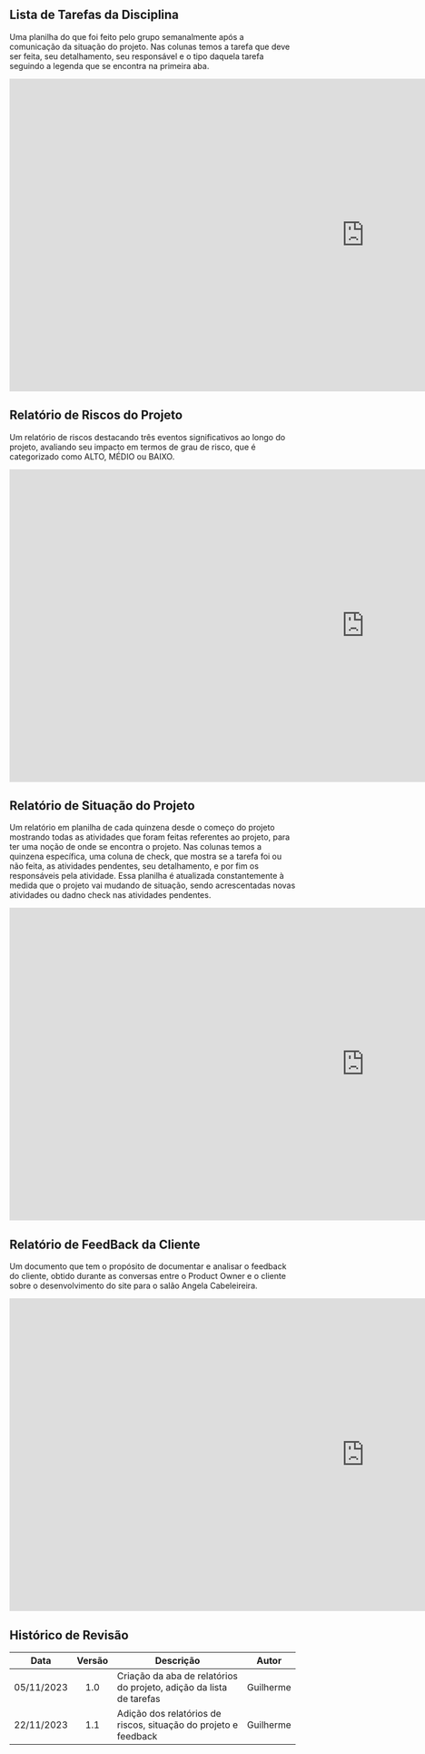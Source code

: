 ## Lista de Tarefas da Disciplina
Uma planilha do que foi feito pelo grupo semanalmente após a comunicação da situação do projeto. Nas colunas temos a tarefa que deve ser feita, seu detalhamento, seu responsável e o tipo daquela tarefa seguindo a legenda que se encontra na primeira aba.

<iframe width="1250px" height="550px" frameborder="0" src="https://docs.google.com/spreadsheets/d/1EVkYDSiwiA1V_V2o9y5UUFPUuvFREX2Fy0MW3hSl25o/edit#gid=893372931"></iframe>

## Relatório de Riscos do Projeto
Um relatório de riscos destacando três eventos significativos ao longo do projeto, avaliando seu impacto em termos de grau de risco, que é categorizado como ALTO, MÉDIO ou BAIXO. 

<iframe width="1250px" height="550px" frameborder="0" src="https://docs.google.com/document/d/1sYJJ92b8WqSokYeP_k5c9WcjeEyrWjMEuXNVmxtOgSo/edit?usp=sharing"></iframe>

## Relatório de Situação do Projeto
Um relatório em planilha de cada quinzena desde o começo do projeto mostrando todas as atividades que foram feitas referentes ao projeto, para ter uma noção de onde se encontra o projeto. Nas colunas temos a quinzena específica, uma coluna de check, que mostra se a tarefa foi ou não feita, as atividades pendentes, seu detalhamento, e por fim os responsáveis pela atividade. Essa planilha é atualizada constantemente à medida que o projeto vai mudando de situação, sendo acrescentadas novas atividades ou dadno check nas atividades pendentes.

<iframe width="1250px" height="550px" frameborder="0" src="https://docs.google.com/spreadsheets/d/1aYwWg6N5ropI0gC0bGBGVgJ_ZF0IIIu8d2vLbxDqdbw/edit?usp=sharing"></iframe>

## Relatório de FeedBack da Cliente
Um documento que tem o propósito de documentar e analisar o feedback do cliente, obtido durante as conversas entre o Product Owner e o cliente sobre o desenvolvimento do site para o salão Angela Cabeleireira.

<iframe width="1250px" height="550px" frameborder="0" src="https://docs.google.com/document/d/1yFutJGYzY-ZuqYZ_P8HBAVk0bIWXnovGCBQMb3vjbpo/edit?usp=sharing"></iframe>

## Histórico de Revisão

| Data       | Versão |                                                      Descrição                                                            |    Autor     |
| :--------: | :----: | ----------------------------------------------------------------------------------------------------------------------------- | ------------ |
| 05/11/2023 | 1.0    | Criação da aba de relatórios do projeto, adição da lista de tarefas | Guilherme        |
| 22/11/2023 | 1.1    | Adição dos relatórios de riscos, situação do projeto e feedback  | Guilherme        |